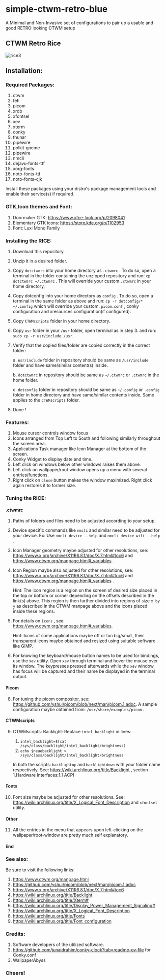 # simple-ctwm-retro-blue
A Minimal and Non-Invasive set of configurations to pair up a usable and good RETRO looking CTWM setup

## CTWM Retro Rice
![rice3](https://github.com/user-attachments/assets/dbe545d2-15f0-4477-9e4b-0ee2dbef204c)

## Installation:
### Required Packages:
1. ctwm
2. feh
3. picom
4. xrdb
5. xfontsel
6. xev
7. xterm
8. conky
9. thunar
10. pipewire
11. polkit-gnome
12. pipewire
13. nmcli
14. dejavu-fonts-ttf
15. xorg-fonts
16. noto-fonts-ttf
17. noto-fonts-cjk


Install these packages using your distro's package management tools and enable their service(s) if required.

### GTK,Icon themes and Font:
1. Doormaker GTK: https://www.xfce-look.org/p/2098041
2. Elementary GTK icons: https://store.kde.org/p/1102953
3. Font: Luxi Mono Family

### Installing the RICE:
1. Download this repository.
2. Unzip it in a desired folder.
3. Copy `dotctwmrc` into your home directory as `.ctwmrc` . To do so, open a terminal in the folder containing the unzipped repository and run: `cp dotctwmrc ~/.ctwmrc` . This will override your custom `.ctwmrc` in your home directory,
4. Copy dotconfig into your home directory as `config` . To do so, open a terminal in the same folder as above and run: `cp -r dotconfig/* ~/.config` which will override your custom: `picom.conf` , conky configuration and xresources configuration(if configured).
5. Copy `CTWMscripts` folder in your home directory.
6. Copy `usr` folder in your `/usr` folder, open terminal as in step 3. and run: `sudo cp -r usr/include /usr`.
7. Verify that the copied files/folder are copied correctly in the correct folder:
   
   a. `usr/include` folder in repository should be same as `/usr/include` folder and have same/similar content(s) inside.

   b. `dotctwmrc` in repository should be same as `~/.ctwmrc` or `.ctwmrc` in the home folder.

   c. `dotconfig` folder in repository should be same as `~/.config` or `.config` folder in home directory and have same/similar contents inside. Same applies to the `CTWMscripts` folder.
   

   
9. Done !
   
### Features:
1. Mouse cursor controls window focus
2. Icons arranged from Top Left to South and following similarly throughout the screen area.
3. Applications Task manager like Icon Manager at the bottom of the screen.
4. Conky Widget to display date and time.
5. Left click on windows below other windows raises them above.
6. Left click on wallpaper/root window opens up a menu with several entries/functions.
7. Right click on `close` button makes the window maximized. Right click again restores it to former size.


### Tuning the RICE:
#### .ctwmrc
1. Paths of folders and files need to be adjusted according to your setup.
2. Device specific commands like `nmcli` and similar need to be adjusted for your device. Ex: Use `nmcli device --help` and `nmcli device wifi --help` .
3. Icon Manager geometry maybe adjusted for other resolutions, see: https://www.x.org/archive/X11R6.8.1/doc/X.7.html#toc6 and https://www.ctwm.org/manpage.html#_variables .
4. Icon Region maybe also adjusted for other resolutions, see: https://www.x.org/archive/X11R6.8.1/doc/X.7.html#toc6 and https://www.ctwm.org/manpage.html#_variables .

   Hint: The icon region is a region on the screen of desired size placed in the top or bottom or corner depending on the offsets described in the link(s) above.
         This region is then further divided into regions of size `x by y` as described in the CTWM manpage above and the icons placed inside these regions.

6. For details on `Icons` , see https://www.ctwm.org/manpage.html#_variables.

   Hint: Icons of some applications maybe off or too big/small, their transparent icons maybe obtained and resized using suitable software like GIMP.

7. For knowing the keyboard/mouse button names to be used for bindings, use the `xev` utility. Open `xev` through terminal and hover the mouse over its window.
   The keypresses pressed afterwards while the `xev` window has focus will be captured and their name be displayed in the terminal output.    
   
#### Picom
8. For tuning the picom compositor, see: https://github.com/yshui/picom/blob/next/man/picom.1.adoc. A sample configuration maybe obtained from: `/usr/share/examples/picom` .

#### CTWMscripts
9. CTWMscripts:
   Backlight:
   Replace `intel_backlight` in lines:
   1. `intel_backlight=$(cat /sys/class/backlight/intel_backlight/brightness)`
   2. `echo $neuebacklight > /sys/class/backlight/intel_backlight/brightness`   
   
   In both the scripts: `backlightup` and `backlightdown` with your folder name respectively. See: https://wiki.archlinux.org/title/Backlight , section 1.Hardware Interfaces:1.1 ACPI

#### Fonts
10. Font size maybe be adjusted for other resolutions. See: https://wiki.archlinux.org/title/X_Logical_Font_Description and `xfontsel` utility.
   
#### Other
11. All the entries in the menu that appears upon left-clicking on the wallpaper/root-window are pretty much self explanatory.

#### End

### See also:

Be sure to visit the following links:
1. https://www.ctwm.org/manpage.html
2. https://github.com/yshui/picom/blob/next/man/picom.1.adoc
3. https://www.x.org/archive/X11R6.8.1/doc/X.7.html#toc6
4. https://wiki.archlinux.org/title/Backlight
5. https://wiki.archlinux.org/title/Xterm#
6. https://wiki.archlinux.org/title/Display_Power_Management_Signaling#
7. https://wiki.archlinux.org/title/X_Logical_Font_Description
8. https://wiki.archlinux.org/title/Fonts
9. https://wiki.archlinux.org/title/Font_configuration

### Credits:

1. Software developers of the utilized software.
2. https://github.com/junaidrahim/conky-clock?tab=readme-ov-file for Conky.conf
3. WallpaperAbyss

### Cheers!
